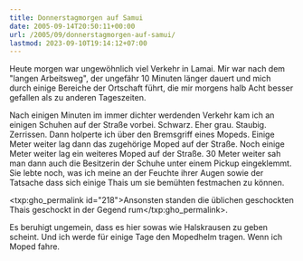 ```yaml
---
title: Donnerstagmorgen auf Samui
date: 2005-09-14T20:50:11+00:00
url: /2005/09/donnerstagmorgen-auf-samui/
lastmod: 2023-09-10T19:14:12+07:00
---
```

Heute morgen war ungewöhnlich viel Verkehr in Lamai. Mir war nach dem "langen Arbeitsweg", der ungefähr 10 Minuten länger dauert und mich durch einige Bereiche der Ortschaft führt, die mir morgens halb Acht besser gefallen als zu anderen Tageszeiten.

Nach einigen Minuten im immer dichter werdenden Verkehr kam ich an einigen Schuhen auf der Straße vorbei. Schwarz. Eher grau. Staubig. Zerrissen. Dann holperte ich über den Bremsgriff eines Mopeds. Einige Meter weiter lag dann das zugehörige Moped auf der Straße. Noch einige Meter weiter lag ein weiteres Moped auf der Straße. 30 Meter weiter sah man dann auch die Besitzerin der Schuhe unter einem Pickup eingeklemmt. Sie lebte noch, was ich meine an der Feuchte ihrer Augen sowie der Tatsache dass sich einige Thais um sie bemühten festmachen zu können.

<txp:gho_permalink id="218">Ansonsten standen die üblichen geschockten Thais geschockt in der Gegend rum</txp:gho_permalink>.

Es beruhigt ungemein, dass es hier sowas wie Halskrausen zu geben scheint. Und ich werde für einige Tage den Mopedhelm tragen. Wenn ich Moped fahre.
